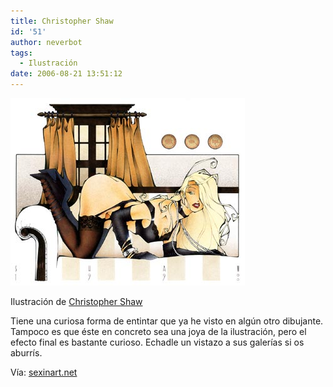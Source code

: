 ```yaml
---
title: Christopher Shaw
id: '51'
author: neverbot
tags:
  - Ilustración
date: 2006-08-21 13:51:12
---
```


[![Christopher Shaw](./christopher-shaw/ChristopherShaw.jpg "Christopher Shaw")](./christopher-shaw/ChristopherShaw.jpg "ChristopherShaw.jpg")

Ilustración de [Christopher Shaw](http://www.shawerx.com)

Tiene una curiosa forma de entintar que ya he visto en algún otro dibujante. Tampoco es que éste en concreto sea una joya de la ilustración, pero el efecto final es bastante curioso. Echadle un vistazo a sus galerías si os aburrís.

Vía: [sexinart.net](http://www.sexinart.net/2006/08/17/christopher-shaw/)